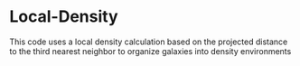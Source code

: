 # Local-Density

This code uses a local density calculation based on the projected distance to the third nearest neighbor to organize galaxies into density environments

